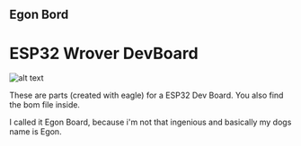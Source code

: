## Egon Bord
# ESP32 Wrover DevBoard

![alt text](https://github.com/Staubgeborener/S/blob/master/media/egonboard.png "Logo")

These are parts (created with eagle) for a ESP32 Dev Board. You also find the bom file inside.

I called it Egon Board, because i'm not that ingenious and basically my dogs name is Egon.
